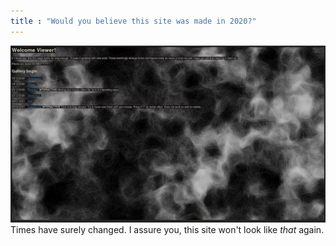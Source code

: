 ```yaml
---
title : "Would you believe this site was made in 2020?"
---
```


![veryCringeDesign](oldSite.png)
Times have surely changed. I assure you, this site won't look like _that_ again.
